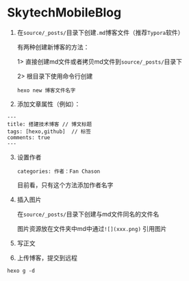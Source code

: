 # SkytechMobileBlog

1. 在`source/_posts/`目录下创建`.md`博客文件（推荐`Typora`软件）

   有两种创建新博客的方法：

   1> 直接创建md文件或者拷贝md文件到`source/_posts/`目录下

   2> 根目录下使用命令行创建
   
   `hexo new 博客文件名字`

2. 添加文章属性（例如）：

```
---
title: 搭建技术博客 // 博文标题
tags: [hexo,github]  // 标签      
comments: true               
---
```
3. 设置作者

   `categories: 作者：Fan Chason`
   
   目前看，只有这个方法添加作者名字

4. 插入图片

   在`source/_posts/`目录下创建与md文件同名的文件名
   
   图片资源放在文件夹中md中通过`![](xxx.png)` 引用图片

5. 写正文

6. 上传博客，提交到远程

`hexo g -d`
